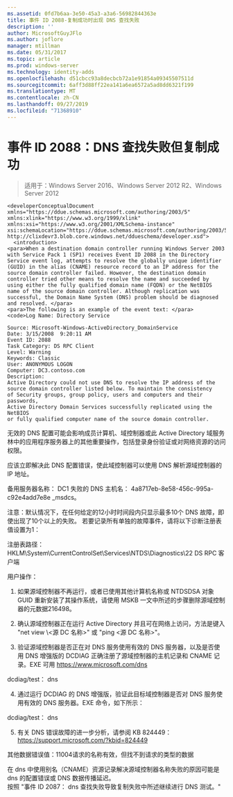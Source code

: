 ```yaml
---
ms.assetid: 0fd7b6aa-3e50-45a3-a3a6-56982844363e
title: 事件 ID 2088-复制成功时出现 DNS 查找失败
description: ''
author: MicrosoftGuyJFlo
ms.author: joflore
manager: mtillman
ms.date: 05/31/2017
ms.topic: article
ms.prod: windows-server
ms.technology: identity-adds
ms.openlocfilehash: d51cbcc93a8decbcb72a1e91854a09345507511d
ms.sourcegitcommit: 6aff3d88ff22ea141a6ea6572a5ad8dd6321f199
ms.translationtype: MT
ms.contentlocale: zh-CN
ms.lasthandoff: 09/27/2019
ms.locfileid: "71368910"
---
```

# <a name="event-id-2088-dns-lookup-failure-occurred-with-replication-success"></a>事件 ID 2088：DNS 查找失败但复制成功

>适用于：Windows Server 2016、Windows Server 2012 R2、Windows Server 2012

    
    <developerConceptualDocument xmlns="https://ddue.schemas.microsoft.com/authoring/2003/5" xmlns:xlink="https://www.w3.org/1999/xlink" xmlns:xsi="https://www.w3.org/2001/XMLSchema-instance" xsi:schemaLocation="https://ddue.schemas.microsoft.com/authoring/2003/5 http://clixdevr3.blob.core.windows.net/ddueschema/developer.xsd">
      <introduction>
    <para>When a destination domain controller running Windows Server 2003 with Service Pack 1 (SP1) receives Event ID 2088 in the Directory Service event log, attempts to resolve the globally unique identifier (GUID) in the alias (CNAME) resource record to an IP address for the source domain controller failed. However, the destination domain controller tried other means to resolve the name and succeeded by using either the fully qualified domain name (FQDN) or the NetBIOS name of the source domain controller. Although replication was successful, the Domain Name System (DNS) problem should be diagnosed and resolved. </para>
    <para>The following is an example of the event text: </para>
    <code>Log Name: Directory Service

    Source: Microsoft-Windows-ActiveDirectory_DomainService
    Date: 3/15/2008  9:20:11 AM
    Event ID: 2088
    Task Category: DS RPC Client 
    Level: Warning
    Keywords: Classic
    User: ANONYMOUS LOGON
    Computer: DC3.contoso.com
    Description:
    Active Directory could not use DNS to resolve the IP address of the 
    source domain controller listed below. To maintain the consistency 
    of Security groups, group policy, users and computers and their passwords, 
    Active Directory Domain Services successfully replicated using the NetBIOS 
    or fully qualified computer name of the source domain controller. 

无效的 DNS 配置可能会影响成员计算机、域控制器或此 Active Directory 域服务林中的应用程序服务器上的其他重要操作，包括登录身份验证或对网络资源的访问权限。 

应该立即解决此 DNS 配置错误，使此域控制器可以使用 DNS 解析源域控制器的 IP 地址。 

备用服务器名称： DC1 失败的 DNS 主机名： 4a8717eb-8e58-456c-995a-c92e4add7e8e _msdcs。 

注意：默认情况下，在任何给定的12小时时间段内只显示最多10个 DNS 故障，即使出现了10个以上的失败。  若要记录所有单独的故障事件，请将以下诊断注册表值设置为1： 

注册表路径： HKLM\System\CurrentControlSet\Services\NTDS\Diagnostics\22 DS RPC 客户端 

用户操作： 

1) 如果源域控制器不再运行，或者已使用其他计算机名称或 NTDSDSA 对象 GUID 重新安装了其操作系统，请使用 MSKB 一文中所述的步骤删除源域控制器的元数据216498。 

2) 确认源域控制器正在运行 Active Directory 并且可在网络上访问，方法是键入 "net view \\&lt;源 DC 名称&gt;" 或 "ping &lt;源 DC 名称&gt;"。 

3) 验证源域控制器是否正在对 DNS 服务使用有效的 DNS 服务器，以及是否使用 DNS 增强版的 DCDIAG 正确注册了源域控制器的主机记录和 CNAME 记录。EXE 可用 <https://www.microsoft.com/dns> 

dcdiag/test： dns 

4) 通过运行 DCDIAG 的 DNS 增强版，验证此目标域控制器是否对 DNS 服务使用有效的 DNS 服务器。EXE 命令，如下所示： 

dcdiag/test： dns 

5) 有关 DNS 错误故障的进一步分析，请参阅 KB 824449： <https://support.microsoft.com/?kbid=824449> 

其他数据错误值：11004请求的名称有效，但找不到请求的类型的数据</code> </introduction>
  <section>
    <title>诊断</title>
    <content>
      <para>在 dns 中使用别名（CNAME）资源记录解决源域控制器名称失败的原因可能是 dns 的配置错误或 DNS 数据传播延迟。</para>
    </content>
  </section>
  <section>
    <title>解决方法</title>
    <content>
      <para>按照 &quot;<link xlink:href="85b1d179-f53e-4f95-b0b8-5b1c096a8076">事件 ID 2087： dns 查找失败导致复制失败</link>中所述继续进行 DNS 测试。&quot;</para>
    </content>
  </section>
  <relatedTopics />
</developerConceptualDocument>


